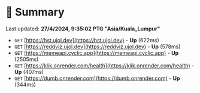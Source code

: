 # 📖 Summary
Last updated: **27/4/2024, 9:35:02 PTG "Asia/Kuala_Lumpur"**

- `GET` [https://hst.ujol.dev](https://hst.ujol.dev) - **Up** (622ms)
- `GET` [https://reddviz.ujol.dev](https://reddviz.ujol.dev) - **Up** (578ms)
- `GET` [https://memeapi.cyclic.app](https://memeapi.cyclic.app) - **Up** (2505ms)
- `GET` [https://klik.onrender.com/health](https://klik.onrender.com/health) - **Up** (407ms)
- `GET` [https://dumb.onrender.com](https://dumb.onrender.com) - **Up** (344ms)
